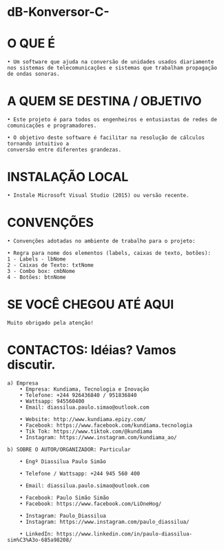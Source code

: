 # dB-Konversor-C-

# O QUE É
	• Um software que ajuda na conversão de unidades usados diariamente 
	nos sistemas de telecomunicações e sistemas que trabalham propagação de ondas sonoras.

# A QUEM SE DESTINA / OBJETIVO
	• Este projeto é para todos os engenheiros e entusiastas de redes de comunicações e programadores.

	• O objetivo deste software é facilitar na resolução de cálculos tornando intuitivo a 
	conversão entre diferentes grandezas.

# INSTALAÇÃO LOCAL

	• Instale Microsoft Visual Studio (2015) ou versão recente. 

# CONVENÇÕES

	• Convenções adotadas no ambiente de trabalho para o projeto:

	• Regra para nome dos elementos (labels, caixas de texto, botões): 
	1 - Labels - lbNome
	2 - Caixas de Texto: txtNome
	3 - Combo box: cmbNome
	4 - Botões: btnNome
	
# SE VOCÊ CHEGOU ATÉ AQUI
	Muito obrigado pela atenção!

# CONTACTOS: Idéias? Vamos discutir.

	a) Empresa
		• Empresa: Kundiama, Tecnologia e Inovação
		• Telefone: +244 926436840 / 951836840
		• Wattsapp: 945560400
		• Email: diassilua.paulo.simao@outlook.com 
		
		• Website: http://www.kundiama.epizy.com/
		• Facebook: https://www.facebook.com/kundiama.tecnologia
		• Tik Tok: https://www.tiktok.com/@kundiama
		• Instagram: https://www.instagram.com/kundiama_ao/
		
	b) SOBRE O AUTOR/ORGANIZADOR: Particular
		
		• Engº Diassilua Paulo Simão
		
		• Telefone / Wattsapp: +244 945 560 400
		
		• Email: diassilua.paulo.simao@outlook.com 
		
		• Facebook: Paulo Simão Simão
		• Facebook: https://www.facebook.com/LiOneHog/
		
		• Instagram: Paulo_Diassilua
		• Instagram: https://www.instagram.com/paulo_diassilua/

		• LinkedIn: https://www.linkedin.com/in/paulo-diassilua-sim%C3%A3o-685a98208/

